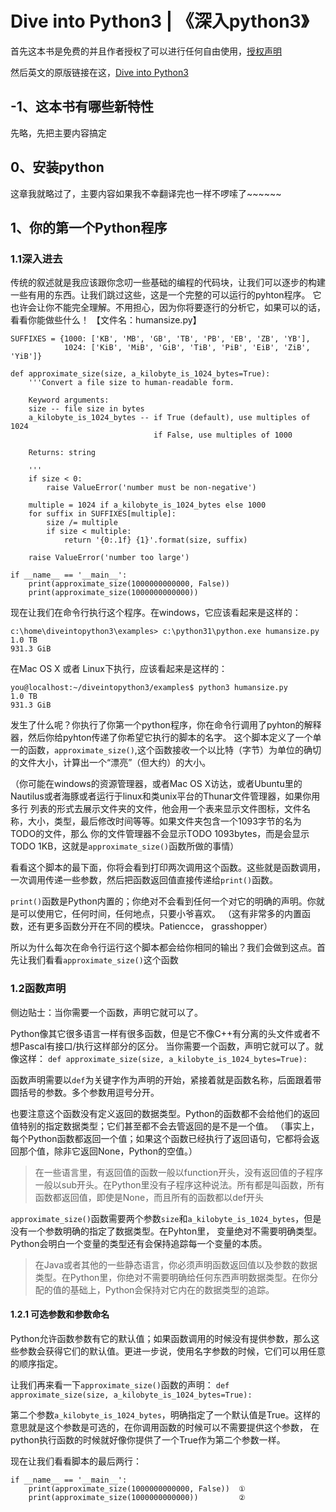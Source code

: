 # Dive into Python3      |         《深入python3》

首先这本书是免费的并且作者授权了可以进行任何自由使用，[授权声明](https://creativecommons.org/licenses/by-sa/3.0/deed.zh)

然后英文的原版链接在这，[Dive into Python3](http://diveinto.org/python3/index.html)

## -1、这本书有哪些新特性
先略，先把主要内容搞定

## 0、安装python
这章我就略过了，主要内容如果我不幸翻译完也一样不啰嗦了~~~~~~

## 1、你的第一个Python程序
### 1.1深入进去
传统的叙述就是我应该跟你念叨一些基础的编程的代码块，让我们可以逐步的构建一些有用的东西。让我们跳过这些，这是一个完整的可以运行的pyhton程序。
它也许会让你不能完全理解。不用担心，因为你将要逐行的分析它，如果可以的话，看看你能做些什么！
【文件名：humansize.py】
```
SUFFIXES = {1000: ['KB', 'MB', 'GB', 'TB', 'PB', 'EB', 'ZB', 'YB'],
            1024: ['KiB', 'MiB', 'GiB', 'TiB', 'PiB', 'EiB', 'ZiB', 'YiB']}

def approximate_size(size, a_kilobyte_is_1024_bytes=True):
    '''Convert a file size to human-readable form.

    Keyword arguments:
    size -- file size in bytes
    a_kilobyte_is_1024_bytes -- if True (default), use multiples of 1024
                                if False, use multiples of 1000

    Returns: string

    '''
    if size < 0:
        raise ValueError('number must be non-negative')

    multiple = 1024 if a_kilobyte_is_1024_bytes else 1000
    for suffix in SUFFIXES[multiple]:
        size /= multiple
        if size < multiple:
            return '{0:.1f} {1}'.format(size, suffix)

    raise ValueError('number too large')

if __name__ == '__main__':
    print(approximate_size(1000000000000, False))
    print(approximate_size(1000000000000))
```

现在让我们在命令行执行这个程序。在windows，它应该看起来是这样的：
```
c:\home\diveintopython3\examples> c:\python31\python.exe humansize.py
1.0 TB
931.3 GiB
```
在Mac OS X 或者 Linux下执行，应该看起来是这样的：
```
you@localhost:~/diveintopython3/examples$ python3 humansize.py
1.0 TB
931.3 GiB
```

发生了什么呢？你执行了你第一个python程序，你在命令行调用了pyhton的解释器，然后你给pyhton传递了你希望它执行的脚本的名字。
这个脚本定义了一个单一的函数，`approximate_size()`,这个函数接收一个以比特（字节）为单位的确切的文件大小，计算出一个“漂亮”（但大约）的大小。

（你可能在windows的资源管理器，或者Mac OS X访达，或者Ubuntu里的Nautilus或者海豚或者运行于linux和类unix平台的Thunar文件管理器，如果你用多行
列表的形式去展示文件夹的文件，他会用一个表来显示文件图标，文件名称，大小，类型，最后修改时间等等。如果文件夹包含一个1093字节的名为TODO的文件，那么
你的文件管理器不会显示TODO 1093bytes，而是会显示TODO 1KB，这就是`approximate_size()`函数所做的事情）

看看这个脚本的最下面，你将会看到打印两次调用这个函数。这些就是函数调用，一次调用传递一些参数，然后把函数返回值直接传递给`print()`函数。

`print()`函数是Python内置的；你绝对不会看到任何一个对它的明确的声明。你就是可以使用它，任何时间，任何地点，只要小爷喜欢。
（这有非常多的内置函数，还有更多函数分开在不同的模块。Patiencce， grasshopper）

所以为什么每次在命令行运行这个脚本都会给你相同的输出？我们会做到这点。首先让我们看看`approximate_size()`这个函数
### 1.2函数声明
侧边贴士：当你需要一个函数，声明它就可以了。

Python像其它很多语言一样有很多函数，但是它不像C++有分离的头文件或者不想Pascal有接口/执行这样部分的区分。
当你需要一个函数，声明它就可以了。就像这样：
`def approximate_size(size, a_kilobyte_is_1024_bytes=True):`

函数声明需要以`def`为关键字作为声明的开始，紧接着就是函数名称，后面跟着带圆括号的参数。多个参数用逗号分开。

也要注意这个函数没有定义返回的数据类型。Python的函数都不会给他们的返回值特别的指定数据类型；它们甚至都不会去管返回的是不是一个值。
（事实上，每个Python函数都返回一个值；如果这个函数已经执行了返回语句，它都将会返回那个值，除非它返回None，Python的空值。）
> 在一些语言里，有返回值的函数一般以function开头，没有返回值的子程序一般以sub开头。在Python里没有子程序这种说法。所有都是叫函数，所有函数都返回值，即使是None，而且所有的函数都以def开头

`approximate_size()`函数需要两个参数`size`和`a_kilobyte_is_1024_bytes`，但是没有一个参数明确的指定了数据类型。在Pyhton里，
变量绝对不需要明确类型。Python会明白一个变量的类型还有会保持追踪每一个变量的本质。

> 在Java或者其他的一些静态语言，你必须声明函数返回值以及参数的数据类型。在Python里，你绝对不需要明确给任何东西声明数据类型。在你分配的值的基础上，Python会保持对它内在的数据类型的追踪。

#### 1.2.1 可选参数和参数命名
Python允许函数参数有它的默认值；如果函数调用的时候没有提供参数，那么这些参数会获得它们的默认值。更进一步说，使用名字参数的时候，它们可以用任意的顺序指定。

让我们再来看一下`approximate_size()`函数的声明：
`def approximate_size(size, a_kilobyte_is_1024_bytes=True):`

第二个参数`a_kilobyte_is_1024_bytes`，明确指定了一个默认值是True。这样的意思就是这个参数是可选的，在你调用函数的时候可以不需要提供这个参数，
在python执行函数的时候就好像你提供了一个True作为第二个参数一样。

现在让我们看看脚本的最后两行：
```
if __name__ == '__main__':
    print(approximate_size(1000000000000, False))  ①
    print(approximate_size(1000000000000))         ②
```